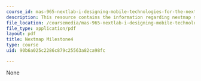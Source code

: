 ```yaml
---
course_id: mas-965-nextlab-i-designing-mobile-technologies-for-the-next-billion-users-fall-2008
description: This resource contains the information regarding nextmap milestone4.
file_location: /coursemedia/mas-965-nextlab-i-designing-mobile-technologies-for-the-next-billion-users-fall-2008/90b6a025c2286c879c25563a82ca98fc_MITMAS_965F08_nextmap_m4.pdf
file_type: application/pdf
layout: pdf
title: Nextmap Milestone4
type: course
uid: 90b6a025c2286c879c25563a82ca98fc

---
```

None